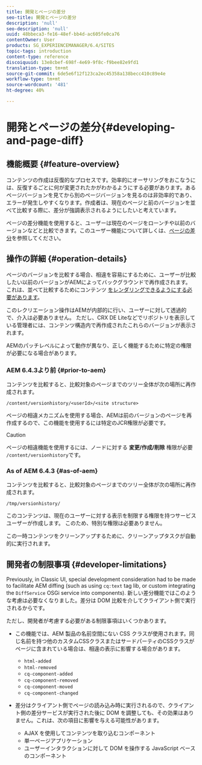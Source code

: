 ```yaml
---
title: 開発とページの差分
seo-title: 開発とページの差分
description: 'null'
seo-description: 'null'
uuid: 48bbeca3-fe16-48ef-bb4d-ac605fe0ca76
contentOwner: User
products: SG_EXPERIENCEMANAGER/6.4/SITES
topic-tags: introduction
content-type: reference
discoiquuid: 13e8cbef-698f-4e69-9f8c-f9bee82e9fd1
translation-type: tm+mt
source-git-commit: 6de5e6f12f123ca2ec45358a138becc410c89e4e
workflow-type: tm+mt
source-wordcount: '481'
ht-degree: 40%

---
```



# 開発とページの差分{#developing-and-page-diff}

## 機能概要 {#feature-overview}

コンテンツの作成は反復的なプロセスです。効率的にオーサリングをおこなうには、反復するごとに何が変更されたかがわかるようにする必要があります。あるページバージョンを見てから別のページバージョンを見るのは非効率的であり、エラーが発生しやすくなります。作成者は、現在のページと前のバージョンを並べて比較する際に、差分が強調表示されるようにしたいと考えています。

ページの差分機能を使用すると、ユーザーは現在のページをローンチや以前のバージョンなどと比較できます。このユーザー機能について詳しくは、[ページの差分](/help/sites-authoring/page-diff.md)を参照してください。

## 操作の詳細 {#operation-details}

ページのバージョンを比較する場合、相違を容易にするために、ユーザーが比較したい以前のバージョンがAEMによってバックグラウンドで再作成されます。 これは、並べて比較するためにコンテンツ [をレンダリングできるようにする必要があります](/help/sites-authoring/page-diff.md#presentation-of-differences)。

このレクリエーション操作はAEMが内部的に行い、ユーザーに対して透過的で、介入は必要ありません。 ただし、CRX DE Liteなどでリポジトリを表示している管理者には、コンテンツ構造内で再作成されたこれらのバージョンが表示されます。

AEMのパッチレベルによって動作が異なり、正しく機能するために特定の権限が必要になる場合があります。

### AEM 6.4.3より前 {#prior-to-aem}

コンテンツを比較すると、比較対象のページまでのツリー全体が次の場所に再作成されます。

`/content/versionhistory/<userId>/<site structure>`

ページの相違メカニズムを使用する場合、AEMは前のバージョンのページを再作成するので、この機能を使用するには特定のJCR権限が必要です。

>[!CAUTION]
>
>ページの相違機能を使用するには、ノードに対する **変更/作成/削除** 権限が必要 `/content/versionhistory`です。

### As of AEM 6.4.3 {#as-of-aem}

コンテンツを比較すると、比較対象のページまでのツリー全体が次の場所に再作成されます。

`/tmp/versionhistory/`

このコンテンツは、現在のユーザーに対する表示を制限する権限を持つサービスユーザーが作成します。 このため、特別な権限は必要ありません。

この一時コンテンツをクリーンアップするために、クリーンアップタスクが自動的に実行されます。

## 開発者の制限事項 {#developer-limitations}

Previously, in Classic UI, special development consideration had to be made to facilitate AEM diffing (such as using `cq:text` tag lib, or custom integrating the `DiffService` OSGi service into components). 新しい差分機能ではこのような考慮は必要なくなりました。差分は DOM 比較を介してクライアント側で実行されるからです。

ただし、開発者が考慮する必要がある制限事項はいくつかあります。

* この機能では、AEM 製品の名前空間にない CSS クラスが使用されます。同じ名前を持つ他のカスタムCSSクラスまたはサードパーティのCSSクラスがページに含まれている場合は、相違の表示に影響する場合があります。

   * `html-added`
   * `html-removed`
   * `cq-component-added`
   * `cq-component-removed`
   * `cq-component-moved`
   * `cq-component-changed`

* 差分はクライアント側でページの読み込み時に実行されるので、クライアント側の差分サービスが実行された後に DOM を調整しても、その効果はありません。これは、次の項目に影響を与える可能性があります。

   * AJAX を使用してコンテンツを取り込むコンポーネント
   * 単一ページアプリケーション
   * ユーザーインタラクションに対して DOM を操作する JavaScript ベースのコンポーネント

